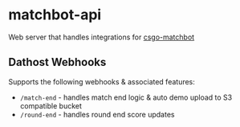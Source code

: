 # matchbot-api

Web server that handles integrations for [csgo-matchbot](https://github.com/martig3/csgo-matchbot)

## Dathost Webhooks

Supports the following webhooks & associated features:

- `/match-end` - handles match end logic & auto demo upload to S3 compatible bucket
- `/round-end` - handles round end score updates